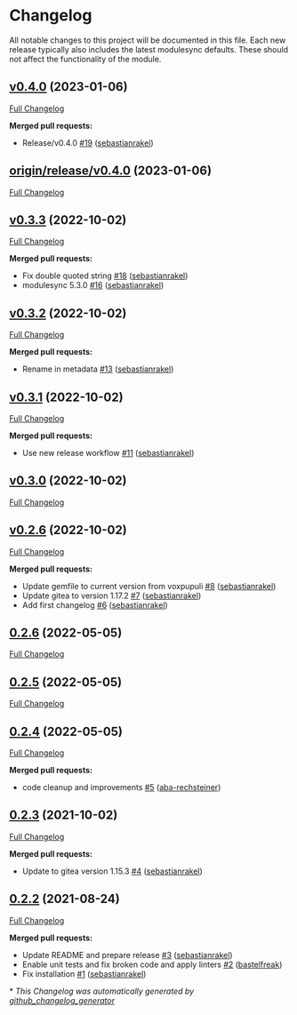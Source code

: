 # Changelog

All notable changes to this project will be documented in this file.
Each new release typically also includes the latest modulesync defaults.
These should not affect the functionality of the module.

## [v0.4.0](https://github.com/sebastianrakel/puppet-gitea/tree/v0.4.0) (2023-01-06)

[Full Changelog](https://github.com/sebastianrakel/puppet-gitea/compare/origin/release/v0.4.0...v0.4.0)

**Merged pull requests:**

- Release/v0.4.0 [\#19](https://github.com/sebastianrakel/puppet-gitea/pull/19) ([sebastianrakel](https://github.com/sebastianrakel))

## [origin/release/v0.4.0](https://github.com/sebastianrakel/puppet-gitea/tree/origin/release/v0.4.0) (2023-01-06)

[Full Changelog](https://github.com/sebastianrakel/puppet-gitea/compare/v0.3.3...origin/release/v0.4.0)

## [v0.3.3](https://github.com/sebastianrakel/puppet-gitea/tree/v0.3.3) (2022-10-02)

[Full Changelog](https://github.com/sebastianrakel/puppet-gitea/compare/v0.3.2...v0.3.3)

**Merged pull requests:**

- Fix double quoted string [\#18](https://github.com/sebastianrakel/puppet-gitea/pull/18) ([sebastianrakel](https://github.com/sebastianrakel))
- modulesync 5.3.0 [\#16](https://github.com/sebastianrakel/puppet-gitea/pull/16) ([sebastianrakel](https://github.com/sebastianrakel))

## [v0.3.2](https://github.com/sebastianrakel/puppet-gitea/tree/v0.3.2) (2022-10-02)

[Full Changelog](https://github.com/sebastianrakel/puppet-gitea/compare/v0.3.1...v0.3.2)

**Merged pull requests:**

- Rename in metadata [\#13](https://github.com/sebastianrakel/puppet-gitea/pull/13) ([sebastianrakel](https://github.com/sebastianrakel))

## [v0.3.1](https://github.com/sebastianrakel/puppet-gitea/tree/v0.3.1) (2022-10-02)

[Full Changelog](https://github.com/sebastianrakel/puppet-gitea/compare/v0.3.0...v0.3.1)

**Merged pull requests:**

- Use new release workflow [\#11](https://github.com/sebastianrakel/puppet-gitea/pull/11) ([sebastianrakel](https://github.com/sebastianrakel))

## [v0.3.0](https://github.com/sebastianrakel/puppet-gitea/tree/v0.3.0) (2022-10-02)

[Full Changelog](https://github.com/sebastianrakel/puppet-gitea/compare/v0.2.6...v0.3.0)

## [v0.2.6](https://github.com/sebastianrakel/puppet-gitea/tree/v0.2.6) (2022-10-02)

[Full Changelog](https://github.com/sebastianrakel/puppet-gitea/compare/0.2.6...v0.2.6)

**Merged pull requests:**

- Update gemfile to current version from voxpupuli [\#8](https://github.com/sebastianrakel/puppet-gitea/pull/8) ([sebastianrakel](https://github.com/sebastianrakel))
- Update gitea to version 1.17.2 [\#7](https://github.com/sebastianrakel/puppet-gitea/pull/7) ([sebastianrakel](https://github.com/sebastianrakel))
- Add first changelog [\#6](https://github.com/sebastianrakel/puppet-gitea/pull/6) ([sebastianrakel](https://github.com/sebastianrakel))

## [0.2.6](https://github.com/sebastianrakel/puppet-gitea/tree/0.2.6) (2022-05-05)

[Full Changelog](https://github.com/sebastianrakel/puppet-gitea/compare/0.2.5...0.2.6)

## [0.2.5](https://github.com/sebastianrakel/puppet-gitea/tree/0.2.5) (2022-05-05)

[Full Changelog](https://github.com/sebastianrakel/puppet-gitea/compare/0.2.4...0.2.5)

## [0.2.4](https://github.com/sebastianrakel/puppet-gitea/tree/0.2.4) (2022-05-05)

[Full Changelog](https://github.com/sebastianrakel/puppet-gitea/compare/0.2.3...0.2.4)

**Merged pull requests:**

- code cleanup and improvements [\#5](https://github.com/sebastianrakel/puppet-gitea/pull/5) ([aba-rechsteiner](https://github.com/aba-rechsteiner))

## [0.2.3](https://github.com/sebastianrakel/puppet-gitea/tree/0.2.3) (2021-10-02)

[Full Changelog](https://github.com/sebastianrakel/puppet-gitea/compare/0.2.2...0.2.3)

**Merged pull requests:**

- Update to gitea version 1.15.3 [\#4](https://github.com/sebastianrakel/puppet-gitea/pull/4) ([sebastianrakel](https://github.com/sebastianrakel))

## [0.2.2](https://github.com/sebastianrakel/puppet-gitea/tree/0.2.2) (2021-08-24)

[Full Changelog](https://github.com/sebastianrakel/puppet-gitea/compare/6898902229f6995d5905fb4405b4f7b1c9986970...0.2.2)

**Merged pull requests:**

- Update README and prepare release [\#3](https://github.com/sebastianrakel/puppet-gitea/pull/3) ([sebastianrakel](https://github.com/sebastianrakel))
- Enable unit tests and fix broken code and apply linters [\#2](https://github.com/sebastianrakel/puppet-gitea/pull/2) ([bastelfreak](https://github.com/bastelfreak))
- Fix installation [\#1](https://github.com/sebastianrakel/puppet-gitea/pull/1) ([sebastianrakel](https://github.com/sebastianrakel))



\* *This Changelog was automatically generated by [github_changelog_generator](https://github.com/github-changelog-generator/github-changelog-generator)*
